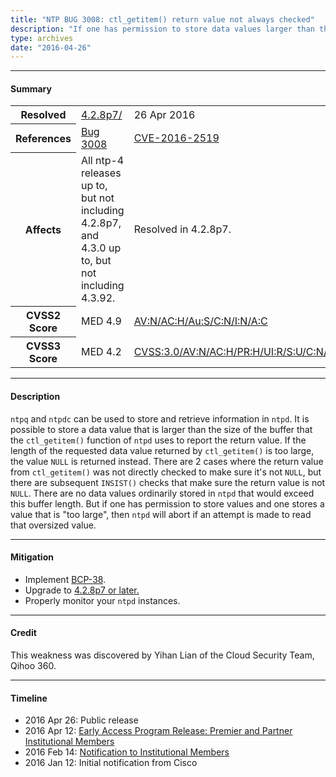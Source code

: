```yaml
---
title: "NTP BUG 3008: ctl_getitem() return value not always checked"
description: "If one has permission to store data values larger than the buffer size used by ctl_getitem() and one stores a value that is too large, then ntpd will abort if an attempt is made to read that oversized value. This bug was resolved in NTP 4.2.8p7."
type: archives
date: "2016-04-26"
---
```


* * *

#### Summary

<table>
  <tbody>
	<tr>
		<th><b>Resolved</b></th>
		<td><a href="/support/securitynotice/4_2_8p7-release-announcement/">4.2.8p7/</a></td>
		<td>26 Apr 2016</td>
	</tr>
	<tr>
		<th><b>References</b></th>
		<td><a href="https://bugs.ntp.org/show_bug.cgi?id=3008">Bug 3008</a></td>
		<td><a href="https://nvd.nist.gov/vuln/detail/CVE-2016-2519">CVE-2016-2519</a></td>
	</tr>
	<tr>
		<th><b>Affects</b></th>
		<td>All ntp-4 releases up to, but not including 4.2.8p7,<br> and 4.3.0 up to, but not including 4.3.92.</td>
		<td>Resolved in 4.2.8p7.</td>
	</tr>
	<tr>
		<th><b>CVSS2 Score</b></th>
		<td>MED 4.9</td>
		<td><a href="https://nvd.nist.gov/vuln-metrics/cvss/v2-calculator?calculator&version=2.0&vector=(AV:N/AC:H/Au:S/C:N/I:N/A:C)">AV:N/AC:H/Au:S/C:N/I:N/A:C</a></td>
	</tr>
	<tr>
		<th><b>CVSS3 Score<b></th>
		<td>MED 4.2</td>
		<td><a href="https://www.first.org/cvss/calculator/3.0#CVSS:3.0/AV:N/AC:H/PR:H/UI:R/S:U/C:N/I:N/A:H">CVSS:3.0/AV:N/AC:H/PR:H/UI:R/S:U/C:N/I:N/A:H</a></td>
	</tr>	
  </tbody>	
</table>

* * *
    
#### Description 

`ntpq` and `ntpdc` can be used to store and retrieve information in `ntpd`. It is possible to store a data value that is larger than the size of the buffer that the `ctl_getitem()` function of `ntpd` uses to report the return value. If the length of the requested data value returned by `ctl_getitem()` is too large, the value `NULL` is returned instead. There are 2 cases where the return value from `ctl_getitem()` was not directly checked to make sure it's not `NULL`, but there are subsequent `INSIST()` checks that make sure the return value is not `NULL`. There are no data values ordinarily stored in `ntpd` that would exceed this buffer length. But if one has permission to store values and one stores a value that is "too large", then `ntpd` will abort if an attempt is made to read that oversized value. 

* * *
    
#### Mitigation

* Implement [BCP-38](http://www.bcp38.info/index.php/Main_Page).
* Upgrade to [4.2.8p7 or later.](https://downloads.nwtime.org/ntp/4.2.8/)
* Properly monitor your `ntpd` instances. 

* * *

#### Credit

This weakness was discovered by Yihan Lian of the Cloud Security Team, Qihoo 360.

* * *

#### Timeline

* 2016 Apr 26: Public release
* 2016 Apr 12: [Early Access Program Release: Premier and Partner Institutional Members](https://www.nwtime.org/membership/benefits/)
* 2016 Feb 14: [Notification to Institutional Members](https://www.nwtime.org/membership/benefits/)
* 2016 Jan 12: Initial notification from Cisco